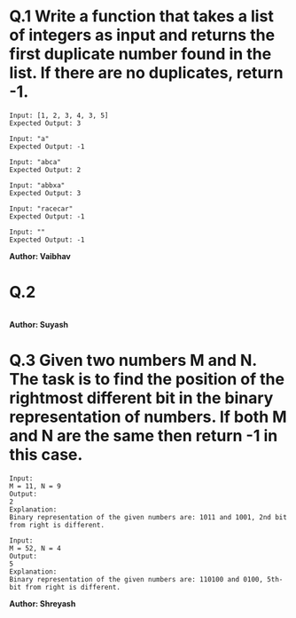 # Q.1 Write a function that takes a list of integers as input and returns the first duplicate number found in the list. If there are no duplicates, return -1.
```
Input: [1, 2, 3, 4, 3, 5]
Expected Output: 3

Input: "a"
Expected Output: -1

Input: "abca"
Expected Output: 2

Input: "abbxa"
Expected Output: 3

Input: "racecar"
Expected Output: -1

Input: ""
Expected Output: -1
```
**Author: Vaibhav**

# Q.2 

```

```
**Author: Suyash**

# Q.3 Given two numbers M and N. The task is to find the position of the rightmost different bit in the binary representation of numbers. If both M and N are the same then return -1 in this case.
```
Input: 
M = 11, N = 9
Output: 
2
Explanation: 
Binary representation of the given numbers are: 1011 and 1001, 2nd bit from right is different.

Input: 
M = 52, N = 4
Output: 
5
Explanation: 
Binary representation of the given numbers are: 110100 and 0100, 5th-bit from right is different.
```
**Author: Shreyash**

